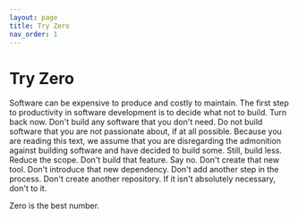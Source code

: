 ```yaml
---
layout: page
title: Try Zero
nav_order: 1
---
```


# Try Zero

Software can be expensive to produce and costly to maintain. The first step
to productivity in software development is to decide what not to build.
Turn back now. Don't build any software that you don't need.
Do not build software that you are not passionate about, if at all possible.
Because you are reading this text, we assume that you are disregarding
the admonition against building software and have decided to build some.
Still, build less. Reduce the scope. Don't build that feature.
Say no. Don't create that new tool. Don't introduce that new dependency.
Don't add another step in the process.
Don't create another repository.
If it isn't absolutely necessary, don't to it.

Zero is the best number.
